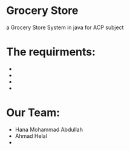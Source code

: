 # Grocery Store
a Grocery Store System in java for ACP subject

# The requirments:
-
-
-
-
# Our Team:
- Hana Mohammad Abdullah
- Ahmad Helal
-
